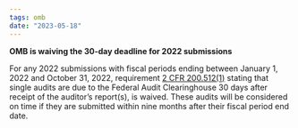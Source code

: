 ```yaml
---
tags: omb
date: "2023-05-18"
---
```


**OMB is waiving the 30-day deadline for 2022 submissions** 

For any 2022 submissions with fiscal periods ending between January 1, 2022 and October 31, 2022, requirement [2 CFR 200.512(1)](https://www.ecfr.gov/current/title-2/part-200/section-200.512#p-200.512(a)(1)) stating that single audits are due to the Federal Audit Clearinghouse 30 days after receipt of the auditor’s report(s), is waived. These audits will be considered on time if they are submitted within nine months after their fiscal period end date.
